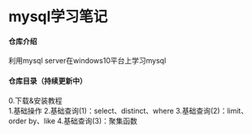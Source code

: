 # mysql学习笔记

#### 仓库介绍
利用mysql server在windows10平台上学习mysql

#### 仓库目录（持续更新中）
  0.下载&安装教程  
  1.基础操作
  2.基础查询(1)：select、distinct、where
  3.基础查询(2)：limit、order by、like
  4.基础查询(3)：聚集函数





